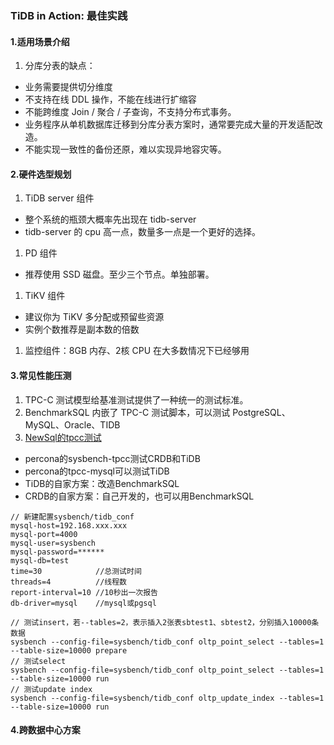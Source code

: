### TiDB in Action: 最佳实践

#### 1.适用场景介绍
1. 分库分表的缺点：
  * 业务需要提供切分维度
  * 不支持在线 DDL 操作，不能在线进行扩缩容
  * 不能跨维度 Join / 聚合 / 子查询，不支持分布式事务。
  * 业务程序从单机数据库迁移到分库分表方案时，通常要完成大量的开发适配改造。
  * 不能实现一致性的备份还原，难以实现异地容灾等。

#### 2.硬件选型规划
1. TiDB server 组件
  * 整个系统的瓶颈大概率先出现在 tidb-server
  * tidb-server 的 cpu 高一点，数量多一点是一个更好的选择。
1. PD 组件
  * 推荐使用 SSD 磁盘。至少三个节点。单独部署。
1. TiKV 组件
  * 建议你为 TiKV 多分配或预留些资源
  * 实例个数推荐是副本数的倍数
1. 监控组件：8GB 内存、2核 CPU 在大多数情况下已经够用

#### 3.常见性能压测
1. TPC-C 测试模型给基准测试提供了一种统一的测试标准。
1. BenchmarkSQL 内嵌了 TPC-C 测试脚本，可以测试 PostgreSQL、MySQL、Oracle、TIDB 
1. [NewSql的tpcc测试](https://www.jianshu.com/p/769611dd86b7)
  * percona的sysbench-tpcc测试CRDB和TiDB
  * percona的tpcc-mysql可以测试TiDB
  * TiDB的自家方案：改造BenchmarkSQL
  * CRDB的自家方案：自己开发的，也可以用BenchmarkSQL

```
// 新建配置sysbench/tidb_conf
mysql-host=192.168.xxx.xxx
mysql-port=4000
mysql-user=sysbench
mysql-password=******
mysql-db=test
time=30            //总测试时间
threads=4          //线程数
report-interval=10 //10秒出一次报告
db-driver=mysql    //mysql或pgsql

// 测试insert，若--tables=2，表示插入2张表sbtest1、sbtest2，分别插入10000条数据
sysbench --config-file=sysbench/tidb_conf oltp_point_select --tables=1 --table-size=10000 prepare
// 测试select
sysbench --config-file=sysbench/tidb_conf oltp_point_select --tables=1 --table-size=10000 run
// 测试update index
sysbench --config-file=sysbench/tidb_conf oltp_update_index --tables=1 --table-size=10000 run
```

#### 4.跨数据中心方案

